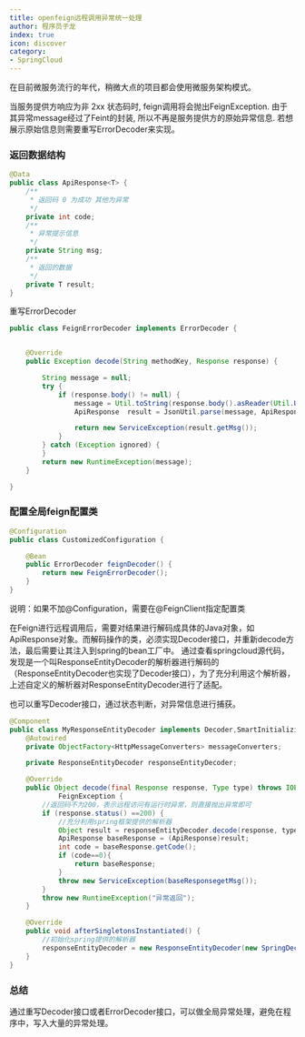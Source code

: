 ```yaml
---
title: openfeign远程调用异常统一处理
author: 程序员子龙
index: true
icon: discover
category:
- SpringCloud
---
```

在目前微服务流行的年代，稍微大点的项目都会使用微服务架构模式。

当服务提供方响应为非 2xx 状态码时, feign调用将会抛出FeignException. 由于其异常message经过了Feint的封装, 所以不再是服务提供方的原始异常信息. 若想展示原始信息则需要重写ErrorDecoder来实现。

### 返回数据结构

```java
@Data
public class ApiResponse<T> {
    /**
     * 返回码 0 为成功 其他为异常
     */
    private int code;
    /**
     * 异常提示信息
     */
    private String msg;
    /**
     * 返回的数据
     */
    private T result;
}

```

重写ErrorDecoder

```java
public class FeignErrorDecoder implements ErrorDecoder {


	@Override
	public Exception decode(String methodKey, Response response) {

		String message = null;
		try {
			if (response.body() != null) {
				message = Util.toString(response.body().asReader(Util.UTF_8));
				ApiResponse  result = JsonUtil.parse(message, ApiResponse .class);

				return new ServiceException(result.getMsg());
			}
		} catch (Exception ignored) {
		}
		return new RuntimeException(message);
	}

}
```

### 配置全局feign配置类

```java
@Configuration
public class CustomizedConfiguration {

	@Bean
	public ErrorDecoder feignDecoder() {
		return new FeignErrorDecoder();
	}
}

```

说明：如果不加@Configuration，需要在@FeignClient指定配置类

在Feign进行远程调用后，需要对结果进行解码成具体的Java对象，如ApiResponse对象。而解码操作的类，必须实现Decoder接口，并重新decode方法，最后需要让其注入到spring的bean工厂中。
通过查看springcloud源代码，发现是一个叫ResponseEntityDecoder的解析器进行解码的（ResponseEntityDecoder也实现了Decoder接口），为了充分利用这个解析器，上述自定义的解析器对ResponseEntityDecoder进行了适配。

也可以重写Decoder接口，通过状态判断，对异常信息进行捕获。

```java
@Component
public class MyResponseEntityDecoder implements Decoder,SmartInitializingSingleton {
    @Autowired
    private ObjectFactory<HttpMessageConverters> messageConverters;

    private ResponseEntityDecoder responseEntityDecoder;

    @Override
    public Object decode(final Response response, Type type) throws IOException,
            FeignException {
        //返回码不为200，表示远程访问有运行时异常，则直接抛出异常即可
        if (response.status() ==200) {
            //充分利用spring框架提供的解析器
            Object result = responseEntityDecoder.decode(response, type);
            ApiResponse baseResponse = (ApiResponse)result;
            int code = baseResponse.getCode();
            if (code==0){
                return baseResponse;
            }
            throw new ServiceException(baseResponsegetMsg());
        }
        throw new RuntimeException("异常返回");
    }

    @Override
    public void afterSingletonsInstantiated() {
        //初始化spring提供的解析器
        responseEntityDecoder = new ResponseEntityDecoder(new SpringDecoder(this.messageConverters));
    }
}

```

### 总结

通过重写Decoder接口或者ErrorDecoder接口，可以做全局异常处理，避免在程序中，写入大量的异常处理。